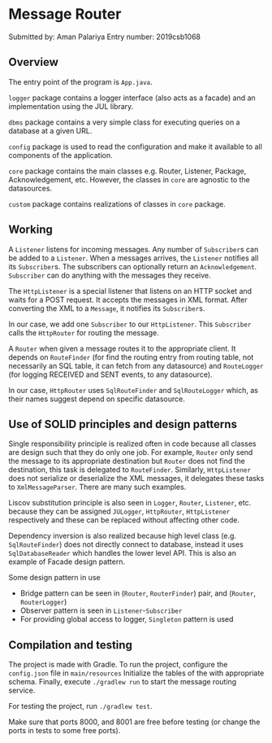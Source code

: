 # Message Router

Submitted by: Aman Palariya
Entry number: 2019csb1068

## Overview
The entry point of the program is `App.java`.

`logger` package contains a logger interface (also acts as a facade) and an implementation using the JUL library.

`dbms` package contains a very simple class for executing queries on a database at a given URL.

`config` package is used to read the configuration and make it available to all components of the application.

`core` package contains the main classes e.g. Router, Listener, Package, Acknowledgement, etc. However, the classes in `core` are agnostic to the datasources.

`custom` package contains realizations of classes in `core` package.

## Working

A `Listener` listens for incoming messages. Any number of `Subscriber`s can be added to a `Listener`. When a messages arrives, the `Listener` notifies all its `Subscriber`s. The subscribers can optionally return an `Acknowledgement`. `Subscriber` can do anything with the messages they receive.

The `HttpListener` is a special listener that listens on an HTTP socket and waits for a POST request. It accepts the messages in XML format.
After converting the XML to a `Message`, it notifies its `Subscriber`s.

In our case, we add one `Subscriber` to our `HttpListener`. This `Subscriber` calls the `HttpRouter` for routing the message.

A `Router` when given a message routes it to the appropriate client. It depends on `RouteFinder` (for find the routing entry from routing table, not necessarily an SQL table, it can fetch from any datasource) and `RouteLogger` (for logging RECEIVED and SENT events, to any datasource).

In our case, `HttpRouter` uses `SqlRouteFinder` and `SqlRouteLogger` which, as their names suggest depend on specific datasource.

## Use of SOLID principles and design patterns

Single responsibility principle is realized often in code because all classes are design such that they do only one job.
For example, `Router` only send the message to its appropriate destination but `Router` does not find the destination, this task is delegated to `RouteFinder`.
Similarly, `HttpListener` does not serialize or deserialize the XML messages, it delegates these tasks to `XmlMessageParser`.
There are many such examples.

Liscov substitution principle is also seen in `Logger`, `Router`, `Listener`, etc. because they can be assigned `JULogger`, `HttpRouter`, `HttpListener` respectively and these can be replaced without affecting other code.

Dependency inversion is also realized because high level class (e.g. `SqlRouteFinder`) does not directly connect to database, instead it uses `SqlDatabaseReader` which handles the lower level API. This is also an example of Facade design pattern.

Some design pattern in use

- Bridge pattern can be seen in (`Router`, `RouterFinder`) pair, and (`Router`, `RouterLogger`)
- Observer pattern is seen in `Listener`-`Subscriber`
- For providing global access to logger, `Singleton` pattern is used

## Compilation and testing

The project is made with Gradle.
To run the project, configure the `config.json` file in `main/resources`
Initialize the tables of the with appropriate schema.
Finally, execute `./gradlew run` to start the message routing service.

For testing the project, run `./gradlew test`.

Make sure that ports 8000, and 8001 are free before testing (or change the ports in tests to some free ports).